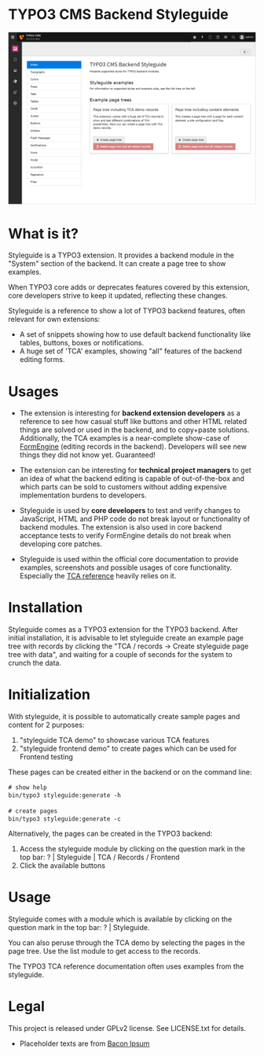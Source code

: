 TYPO3 CMS Backend Styleguide
============================

![](Documentation/styleguide_index.png)


# What is it?

Styleguide is a TYPO3 extension. It provides a backend module in the
"System" section of the backend. It can create a page tree to show examples.

When TYPO3 core adds or deprecates features  covered by this extension, core developers
strive to keep it updated, reflecting  these changes.

Styleguide is a reference to show a lot of TYPO3 backend features, often relevant
for own extensions:

* A set of snippets showing how to use default backend functionality like
  tables, buttons, boxes or notifications.
* A huge set of 'TCA' examples, showing "all" features of the backend editing forms.


# Usages

* The extension is interesting for **backend extension developers** as a reference
  to see how casual stuff like buttons and other HTML related things are solved or
  used in the backend, and to copy+paste solutions. Additionally, the TCA examples
  is a near-complete show-case of [FormEngine](https://docs.typo3.org/m/typo3/reference-coreapi/10.4/en-us/ApiOverview/FormEngine/Index.html)
  (editing records in the backend). Developers will see new things they did not
  know yet. Guaranteed!

* The extension can be interesting for **technical project managers** to get an idea
  of what the backend editing is capable of out-of-the-box and which parts can be
  sold to customers without adding expensive implementation burdens to developers.

* Styleguide is used by **core developers** to test and verify changes to JavaScript, HTML
  and PHP code do not break layout or functionality of backend modules. The extension
  is also used in core backend acceptance tests to verify FormEngine details do not
  break when developing core patches.

* Styleguide is used within the official core documentation to provide examples, screenshots
  and possible usages of core functionality. Especially the [TCA reference](https://docs.typo3.org/m/typo3/reference-tca/master/en-us/)
  heavily relies on it.

# Installation

Styleguide comes as a TYPO3 extension for the TYPO3 backend. After initial installation, it is
advisable  to let styleguide create an example page tree with records by clicking the
"TCA / records -> Create styleguide page tree with data", and waiting for a couple of
seconds for the system to crunch the data.

# Initialization

With styleguide, it is possible to automatically create sample pages and content for 2 purposes:

1. "styleguide TCA demo" to showcase various TCA features
2. "styleguide frontend demo" to create pages which can be used for Frontend testing

These pages can be created either in the backend or on the command line:

```
# show help
bin/typo3 styleguide:generate -h

# create pages
bin/typo3 styleguide:generate -c
```

Alternatively, the pages can be created in the TYPO3 backend:

1. Access the styleguide module by clicking on the question mark in the top bar:
   ? | Styleguide | TCA / Records / Frontend
2. Click the available buttons

# Usage

Styleguide comes with a module which is available by clicking on the question mark in the top bar:
? | Styleguide.

You can also peruse through the TCA demo by selecting the pages in the page tree. Use the list module to
get access to the records.

The TYPO3 TCA reference documentation often uses examples from the styleguide.

# Legal

This project is released under GPLv2 license. See LICENSE.txt for details.

* Placeholder texts are from [Bacon Ipsum](http://baconipsum.com/)
